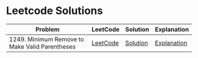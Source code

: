 # Leetcode Solutions
| Problem                                      | LeetCode                                              | Solution                                    | Explanation                                |
|----------------------------------------------|-------------------------------------------------------|--------------------------------------------|--------------------------------------------|
| 1249. Minimum Remove to Make Valid Parentheses | [LeetCode](https://leetcode.com/problems/minimum-remove-to-make-valid-parentheses/) | [Solution](src/solutions/1249_min_remove_valid_parens/solution.py) | [Explanation](src/solutions/1249_min_remove_valid_parens/solution.md) |
